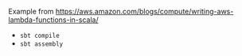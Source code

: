 Example from https://aws.amazon.com/blogs/compute/writing-aws-lambda-functions-in-scala/

- `sbt compile`
- `sbt assembly`
